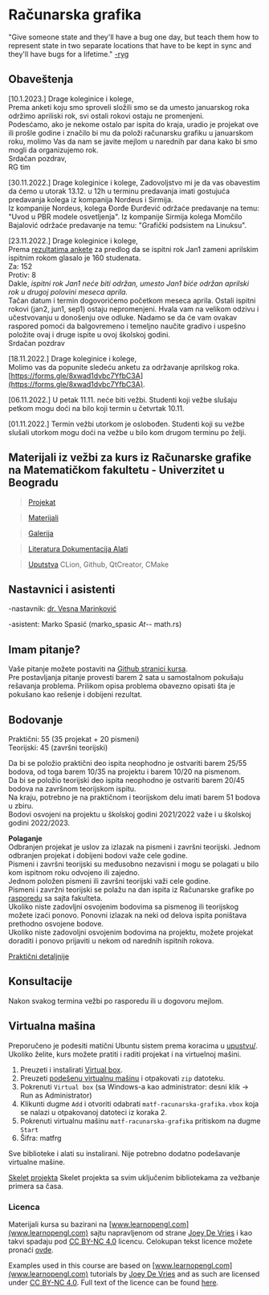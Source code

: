 # Računarska grafika 

"Give someone state and they'll have a bug one day, but teach them how to represent state in two separate locations that have to be kept in sync and they'll have bugs for a lifetime." [-ryg](https://twitter.com/rygorous/status/1507178315886444544)

## Obaveštenja
[10.1.2023.] Drage koleginice i kolege,  
Prema anketi koju smo sproveli složili smo se da umesto januarskog roka održimo apriliski rok, svi ostali rokovi ostaju ne promenjeni.  
Podesćamo, ako je nekome ostalo par ispita do kraja, uradio je projekat ove ili prošle godine i značilo bi mu da položi računarsku grafiku u januarskom roku, molimo Vas da nam se javite mejlom u narednih par dana kako bi smo mogli da organizujemo rok.  
Srdačan pozdrav,  
RG tim  

[30.11.2022.] Drage koleginice i kolege, 
Zadovoljstvo mi je da vas obavestim da ćemo u utorak 13.12. u 12h u terminu predavanja imati gostujuća predavanja 
kolega iz kompanija Nordeus i Sirmija.  
Iz kompanije Nordeus, kolega Đorđe Đurđević održaće predavanje na temu: "Uvod u PBR modele osvetljenja".
Iz kompanije Sirmija kolega Momčilo Bajalović održaće predavanje na temu: "Grafički podsistem na Linuksu". 


[23.11.2022.] Drage koleginice i kolege,  
Prema [rezultatima ankete](https://docs.google.com/spreadsheets/d/1oUl6DA428fpUZ9R3yg-rCOK6fMkIOISbrAgXD2-GlmI/edit?usp=sharing) za predlog da se ispitni rok Jan1 zameni aprilskim ispitnim rokom glasalo je 160 studenata.  
Za: 152  
Protiv: 8  
Dakle, *ispitni rok Jan1 neće biti održan, umesto Jan1 biće održan aprilski rok u drugoj polovini meseca aprila.*  
Tačan datum i termin dogovorićemo početkom meseca aprila.  Ostali ispitni rokovi (jan2, jun1, sep1) ostaju nepromenjeni.
Hvala vam na velikom odzivu i učestvovanju u donošenju ove odluke. Nadamo se da će vam ovakav raspored pomoći da balgovremeno i temeljno naučite gradivo i uspešno položite ovaj i druge ispite u ovoj školskoj godini.  
Srdačan pozdrav

[18.11.2022.] Drage koleginice i kolege,  
Molimo vas da popunite sledeću anketu za održavanje aprilskog roka.
[https://forms.gle/8xwad1dvbc7YfbC3A](https://forms.gle/8xwad1dvbc7YfbC3A).


[06.11.2022.] U petak 11.11. neće biti vežbi. Studenti koji vežbe slušaju petkom mogu doći na bilo koji termin u četvrtak 10.11.

[01.11.2022.] Termin vežbi utorkom je oslobođen. Studenti koji su vežbe slušali utorkom mogu doći na vežbe u bilo kom drugom terminu po želji. 

## Materijali iz vežbi za kurs iz Računarske grafike na Matematičkom fakultetu - Univerzitet u Beogradu

> [Projekat](projekat/) 

> [Materijali](materijali/) 

> [Galerija](gallery/)

> [Literatura Dokumentacija Alati](docs/)

> [Uputstva](uputstva/) CLion, Github, QtCreator, CMake


## Nastavnici i asistenti
-nastavnik: [dr. Vesna Marinković](http://poincare.matf.bg.ac.rs/~vesnam/grafika.html)

-asistent: Marko Spasić (marko_spasic _At_-- math.rs)

## Imam pitanje?  
Vaše pitanje možete postaviti na [Github stranici kursa](https://github.com/matf-racunarska-grafika/matf-racunarska-grafika.github.io/issues).  
Pre postavljanja pitanje provesti barem 2 sata u samostalnom pokušaju rešavanja problema. Prilikom opisa problema obavezno opisati šta je pokušano kao rešenje i dobijeni rezultat.

## Bodovanje  
Praktični: 55 (35 projekat + 20 pismeni)  
Teorijski: 45 (završni teorijski)  

Da bi se položio praktični deo ispita neophodno je ostvariti barem 25/55 bodova, od toga barem 10/35 na projektu i barem 10/20 na pismenom.  
Da bi se položio teorijski deo ispita neophodno je ostvariti barem 20/45 bodova na završnom teorijskom ispitu.  
Na kraju, potrebno je na praktičnom i teorijskom delu imati barem 51 bodova u zbiru.  
Bodovi osvojeni na projektu u školskoj godini 2021/2022 važe i u školskoj godini 2022/2023.  

**Polaganje**  
Odbranjen projekat je uslov za izlazak na pismeni i završni teorijski. Jednom odbranjen projekat i dobijeni bodovi važe cele godine.  
Pismeni i završni teorijski su međusobno nezavisni i mogu se polagati u bilo kom ispitnom roku odvojeno ili zajedno.  
Jednom položen pismeni ili završni teorijski važi cele godine.  
Pismeni i zavržni teorijski se polažu na dan ispita iz Računarske grafike po [rasporedu](http://www.matf.bg.ac.rs/m/36/raspored-ispita/) sa sajta fakulteta.  
Ukoliko niste zadovljni osvojenim bodovima sa pismenog ili teorijskog možete izaći ponovo. Ponovni izlazak na neki od delova ispita poništava prethodno osvojene bodove.  
Ukoliko niste zadovoljni osvojenim bodovima na projektu, možete projekat doraditi i ponovo prijaviti u nekom od narednih ispitnih rokova.  

[Praktični detaljnije](projekat/)  

## Konsultacije
Nakon svakog termina vežbi po rasporedu ili u dogovoru mejlom.

## Virtualna mašina

Preporučeno je podesiti matični Ubuntu sistem prema koracima u [upustvu/](upustva/).  
Ukoliko želite, kurs možete pratiti i raditi projekat i na virtuelnoj mašini. 

1. Preuzeti i instalirati [Virtual box](https://www.virtualbox.org/).  
2. Preuzeti [podešenu virtualnu mašinu](https://drive.google.com/file/d/1zcNJGaPv6A84O1r5K9olvff4S3K_preN/view?usp=sharing) i otpakovati `zip` datoteku.  
3. Pokrenuti `Virtual box` (sa Windows-a kao administrator: desni klik -> Run as Administrator) 
4. Klikunti dugme `Add` i otvoriti odabrati `matf-racunarska-grafika.vbox` koja se nalazi u otpakovanoj datoteci iz koraka 2.  
5. Pokrenuti virtualnu mašinu `matf-racunarska-grafika` pritiskom na dugme `Start`  
6. Šifra: matfrg

Sve biblioteke i alati su instalirani. Nije potrebno dodatno podešavanje virtualne mašine.  


[Skelet projekta](https://github.com/matf-racunarska-grafika/project_base) Skelet projekta sa svim uključenim bibliotekama za vežbanje primera sa časa. 

### Licenca
Materijali kursa su bazirani na [www.learnopengl.com](www.learnopengl.com) sajtu napravljenom od strane [Joey De Vries](https://joeydevries.com/#home) i kao takvi spadaju pod [CC BY-NC 4.0](https://creativecommons.org/licenses/by-nc/4.0/) licencu. Celokupan tekst licence možete pronaći [ovde](https://creativecommons.org/licenses/by/4.0/legalcode).



Examples used in this course are based on [www.learnopengl.com](www.learnopengl.com) tutorials by [Joey De Vries](https://joeydevries.com/#home) and as such are licensed under [CC BY-NC 4.0](https://creativecommons.org/licenses/by-nc/4.0/). Full text of the licence can be found [here](https://creativecommons.org/licenses/by/4.0/legalcode).



<!--- <3 N --->


